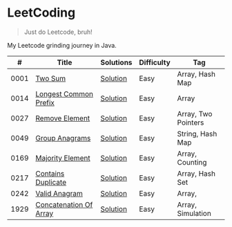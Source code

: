 # LeetCoding

> Just do Leetcode, bruh!

My Leetcode grinding journey in Java.

| #    | Title                                                                           | Solutions                                                                                                                           | Difficulty | Tag                 |
|------|---------------------------------------------------------------------------------|-------------------------------------------------------------------------------------------------------------------------------------|------------|---------------------|
| 0001 | [Two Sum](https://leetcode.com/problems/two-sum/)                               | [Solution](https://github.com/ani03sha/LeetCoding/blob/main/src/main/java/org/redquark/leetcoding/arrays/TwoSum.java)               | Easy       | Array, Hash Map     |
| 0014 | [Longest Common Prefix](https://leetcode.com/problems/longest-common-prefix/)   | [Solution](https://github.com/ani03sha/LeetCoding/blob/main/src/main/java/org/redquark/leetcoding/arrays/LongestCommonPrefix.java)  | Easy       | Array               |
| 0027 | [Remove Element](https://leetcode.com/problems/remove-element/)                 | [Solution](https://github.com/ani03sha/LeetCoding/blob/main/src/main/java/org/redquark/leetcoding/arrays/RemoveElement.java)        | Easy       | Array, Two Pointers |
| 0049 | [Group Anagrams](https://leetcode.com/problems/group-anagrams/)                 | [Solution](https://github.com/ani03sha/LeetCoding/blob/main/src/main/java/org/redquark/leetcoding/strings/GroupAnagrams.java)       | Easy       | String, Hash Map    |
| 0169 | [Majority Element](https://leetcode.com/problems/majority-element/)             | [Solution](https://github.com/ani03sha/LeetCoding/blob/main/src/main/java/org/redquark/leetcoding/arrays/MajorityElement.java)      | Easy       | Array, Counting     |
| 0217 | [Contains Duplicate](https://leetcode.com/problems/contains-duplicate/)         | [Solution](https://github.com/ani03sha/LeetCoding/blob/main/src/main/java/org/redquark/leetcoding/arrays/ContainsDuplicate.java)    | Easy       | Array, Hash Set     |
| 0242 | [Valid Anagram](https://leetcode.com/problems/valid-anagram/)                   | [Solution](https://github.com/ani03sha/LeetCoding/blob/main/src/main/java/org/redquark/leetcoding/arrays/ValidAnagram.java)         | Easy       | Array,              |
| 1929 | [Concatenation Of Array](https://leetcode.com/problems/concatenation-of-array/) | [Solution](https://github.com/ani03sha/LeetCoding/blob/main/src/main/java/org/redquark/leetcoding/arrays/ConcatenationOfArray.java) | Easy       | Array, Simulation   |